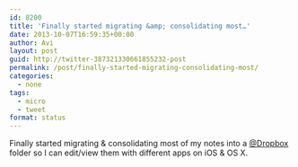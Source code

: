 ```yaml
---
id: 8200
title: 'Finally started migrating &amp; consolidating most…'
date: 2013-10-07T16:59:35+00:00
author: Avi
layout: post
guid: http://twitter-387321330661855232-post
permalink: /post/finally-started-migrating-consolidating-most/
categories:
  - none
tags:
  - micro
  - tweet
format: status
---
```

Finally started migrating & consolidating most of my notes into a [@Dropbox](http://twitter.com/Dropbox) folder so I can edit/view them with different apps on iOS & OS X.